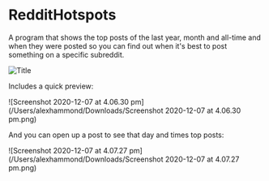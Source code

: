 # RedditHotspots

A program that shows the top posts of the last year, month and all-time and when they were posted so you can find out when it's best to post something on a specific subreddit.

![Title](https://i.imgur.com/8MV1kLz.png)

Includes a quick preview:

![Screenshot 2020-12-07 at 4.06.30 pm](/Users/alexhammond/Downloads/Screenshot 2020-12-07 at 4.06.30 pm.png)

And you can open up a post to see that day and times top posts:

![Screenshot 2020-12-07 at 4.07.27 pm](/Users/alexhammond/Downloads/Screenshot 2020-12-07 at 4.07.27 pm.png)
